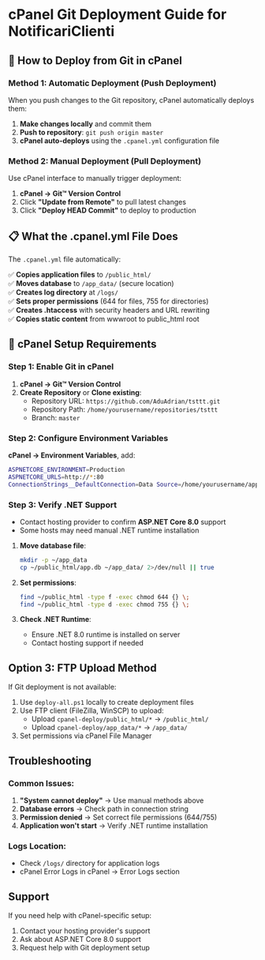 # cPanel Git Deployment Guide for NotificariClienti

## 🚀 How to Deploy from Git in cPanel

### Method 1: Automatic Deployment (Push Deployment)
When you push changes to the Git repository, cPanel automatically deploys them:

1. **Make changes locally** and commit them
2. **Push to repository**: `git push origin master`
3. **cPanel auto-deploys** using the `.cpanel.yml` configuration file

### Method 2: Manual Deployment (Pull Deployment) 
Use cPanel interface to manually trigger deployment:

1. **cPanel → Git™ Version Control**
2. Click **"Update from Remote"** to pull latest changes
3. Click **"Deploy HEAD Commit"** to deploy to production

## 📋 What the .cpanel.yml File Does

The `.cpanel.yml` file automatically:

✅ **Copies application files** to `/public_html/`  
✅ **Moves database** to `/app_data/` (secure location)  
✅ **Creates log directory** at `/logs/`  
✅ **Sets proper permissions** (644 for files, 755 for directories)  
✅ **Creates .htaccess** with security headers and URL rewriting  
✅ **Copies static content** from wwwroot to public_html root  

## 🔧 cPanel Setup Requirements

### Step 1: Enable Git in cPanel
1. **cPanel → Git™ Version Control**
2. **Create Repository** or **Clone existing**:
   - Repository URL: `https://github.com/AduAdrian/tsttt.git`
   - Repository Path: `/home/yourusername/repositories/tsttt`
   - Branch: `master`

### Step 2: Configure Environment Variables
**cPanel → Environment Variables**, add:
```bash
ASPNETCORE_ENVIRONMENT=Production
ASPNETCORE_URLS=http://*:80
ConnectionStrings__DefaultConnection=Data Source=/home/yourusername/app_data/app.db
```

### Step 3: Verify .NET Support
- Contact hosting provider to confirm **ASP.NET Core 8.0** support
- Some hosts may need manual .NET runtime installation

1. **Move database file**:
   ```bash
   mkdir -p ~/app_data
   cp ~/public_html/app.db ~/app_data/ 2>/dev/null || true
   ```

2. **Set permissions**:
   ```bash
   find ~/public_html -type f -exec chmod 644 {} \;
   find ~/public_html -type d -exec chmod 755 {} \;
   ```

3. **Check .NET Runtime**:
   - Ensure .NET 8.0 runtime is installed on server
   - Contact hosting support if needed

## Option 3: FTP Upload Method
If Git deployment is not available:

1. Use `deploy-all.ps1` locally to create deployment files
2. Use FTP client (FileZilla, WinSCP) to upload:
   - Upload `cpanel-deploy/public_html/*` → `/public_html/`
   - Upload `cpanel-deploy/app_data/*` → `/app_data/`
3. Set permissions via cPanel File Manager

## Troubleshooting

### Common Issues:
1. **"System cannot deploy"** → Use manual methods above
2. **Database errors** → Check path in connection string
3. **Permission denied** → Set correct file permissions (644/755)
4. **Application won't start** → Verify .NET runtime installation

### Logs Location:
- Check `/logs/` directory for application logs
- cPanel Error Logs in cPanel → Error Logs section

## Support
If you need help with cPanel-specific setup:
1. Contact your hosting provider's support
2. Ask about ASP.NET Core 8.0 support
3. Request help with Git deployment setup